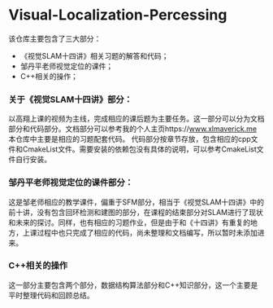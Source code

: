# Visual-Localization-Percessing
该仓库主要包含了三大部分：

- 《视觉SLAM十四讲》相关习题的解答和代码；
- 邹丹平老师视觉定位的课件；
- C++相关的操作；

### 关于《视觉SLAM十四讲》部分：
以高翔上课的视频为主线，完成相应的课后题为主要任务。这一部分可以分为文档部分和代码部分。文档部分可以参考我的个人主页https://www.xlmaverick.me 
本仓库中主要是相应的习题配套代码。
代码部分按章节存放，包含相应的cpp文件和CmakeList文件。需要安装的依赖包没有具体的说明，可以参考CmakeList文件自行安装。

### 邹丹平老师视觉定位的课件部分：
这是邹老师相应的教学课件，偏重于SFM部分，相当于《视觉SLAM十四讲》中的前十讲，没有包含回环检测和建图的部分，在课程的结束部分对SLAM进行了现状和未来的探讨。同样，也有相应的习题作业，但是由于和《十四讲》有重复的地方，上课过程中也只完成了相应的代码，尚未整理和文档编写，所以暂时未添加进来。

### C++相关的操作
这一部分主要包含两个部分，数据结构算法部分和C++知识部分，这一个主要是平时整理代码和回顾总结。
